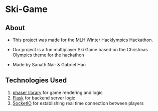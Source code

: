 # Ski-Game

## About

* This project was made for the MLH Winter Hacklympics Hackathon.

* Our project is a fun multiplayer Ski Game based on the Christmas Olympics theme for the hackathon

* Made by Sanath Nair & Gabriel Han

## Technologies Used

1. [phaser library](https://phaser.io/) for game rendering and logic
2. [Flask](https://flask.palletsprojects.com/en/1.1.x/) for backend server logic
3. [SocketIO](https://socket.io/) for establishing real time connection between players




